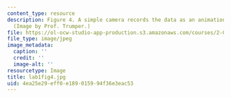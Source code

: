 ```yaml
---
content_type: resource
description: Figure 4. A simple camera records the data as an animation on the screen.
  (Image by Prof. Trumper.)
file: https://ol-ocw-studio-app-production.s3.amazonaws.com/courses/2-003-modeling-dynamics-and-control-i-spring-2005/4ea25e29eff0e189015994f36e3eac53_lab1fig4.jpg
file_type: image/jpeg
image_metadata:
  caption: ''
  credit: ''
  image-alt: ''
resourcetype: Image
title: lab1fig4.jpg
uid: 4ea25e29-eff0-e189-0159-94f36e3eac53
---
```

